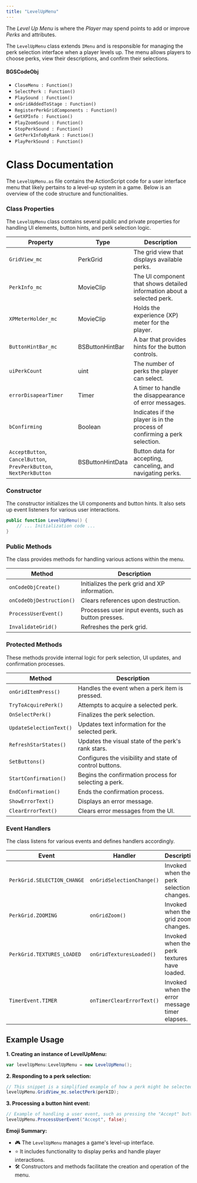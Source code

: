 ```yaml
---
title: "LevelUpMenu"
---
```


The *Level Up Menu* is where the *Player* may spend points to add or improve *Perks* and attributes.

The `LevelUpMenu` class extends `IMenu` and is responsible for managing the perk selection interface when a player levels up.
The menu allows players to choose perks, view their descriptions, and confirm their selections.

#### BGSCodeObj
* <code>CloseMenu : Function()</code>
* <code>SelectPerk : Function()</code>
* <code>PlaySound : Function()</code>
* <code>onGridAddedToStage : Function()</code>
* <code>RegisterPerkGridComponents : Function()</code>
* <code>GetXPInfo : Function()</code>
* <code>PlayZoomSound : Function()</code>
* <code>StopPerkSound : Function()</code>
* <code>GetPerkInfoByRank : Function()</code>
* <code>PlayPerkSound : Function()</code>


# Class Documentation
The `LevelUpMenu.as` file contains the ActionScript code for a user interface menu that likely pertains to a level-up system in a game.
Below is an overview of the code structure and functionalities.

### Class Properties
The `LevelUpMenu` class contains several public and private properties for handling UI elements, button hints, and perk selection logic.

| Property | Type | Description |
|----------|------|-------------|
| `GridView_mc` | PerkGrid | The grid view that displays available perks. |
| `PerkInfo_mc` | MovieClip | The UI component that shows detailed information about a selected perk. |
| `XPMeterHolder_mc` | MovieClip | Holds the experience (XP) meter for the player. |
| `ButtonHintBar_mc` | BSButtonHintBar | A bar that provides hints for the button controls. |
| `uiPerkCount` | uint | The number of perks the player can select. |
| `errorDisapearTimer` | Timer | A timer to handle the disappearance of error messages. |
| `bConfirming` | Boolean | Indicates if the player is in the process of confirming a perk selection. |
| `AcceptButton`, `CancelButton`, `PrevPerkButton`, `NextPerkButton` | BSButtonHintData | Button data for accepting, canceling, and navigating perks. |

### Constructor
The constructor initializes the UI components and button hints.
It also sets up event listeners for various user interactions.

```actionscript
public function LevelUpMenu() {
    // ... Initialization code ...
}
```

### Public Methods
The class provides methods for handling various actions within the menu.

| Method | Description |
|--------|-------------|
| `onCodeObjCreate()` | Initializes the perk grid and XP information. |
| `onCodeObjDestruction()` | Clears references upon destruction. |
| `ProcessUserEvent()` | Processes user input events, such as button presses. |
| `InvalidateGrid()` | Refreshes the perk grid. |

### Protected Methods
These methods provide internal logic for perk selection, UI updates, and confirmation processes.

| Method | Description |
|--------|-------------|
| `onGridItemPress()` | Handles the event when a perk item is pressed. |
| `TryToAcquirePerk()` | Attempts to acquire a selected perk. |
| `OnSelectPerk()` | Finalizes the perk selection. |
| `UpdateSelectionText()` | Updates text information for the selected perk. |
| `RefreshStarStates()` | Updates the visual state of the perk's rank stars. |
| `SetButtons()` | Configures the visibility and state of control buttons. |
| `StartConfirmation()` | Begins the confirmation process for selecting a perk. |
| `EndConfirmation()` | Ends the confirmation process. |
| `ShowErrorText()` | Displays an error message. |
| `ClearErrorText()` | Clears error messages from the UI. |

### Event Handlers
The class listens for various events and defines handlers accordingly.

| Event | Handler | Description |
|-------|---------|-------------|
| `PerkGrid.SELECTION_CHANGE` | `onGridSelectionChange()` | Invoked when the perk selection changes. |
| `PerkGrid.ZOOMING` | `onGridZoom()` | Invoked when the grid zoom changes. |
| `PerkGrid.TEXTURES_LOADED` | `onGridTexturesLoaded()` | Invoked when the perk textures have loaded. |
| `TimerEvent.TIMER` | `onTimerClearErrorText()` | Invoked when the error message timer elapses. |

## Example Usage

**1. Creating an instance of LevelUpMenu:**
```actionscript
var levelUpMenu:LevelUpMenu = new LevelUpMenu();
```

**2. Responding to a perk selection:**
```actionscript
// This snippet is a simplified example of how a perk might be selected
levelUpMenu.GridView_mc.selectPerk(perkID);
```

**3. Processing a button hint event:**
```actionscript
// Example of handling a user event, such as pressing the "Accept" button
levelUpMenu.ProcessUserEvent("Accept", false);
```

**Emoji Summary:**
- 🎮 The `LevelUpMenu` manages a game's level-up interface.
- ⭐ It includes functionality to display perks and handle player interactions.
- 🛠️ Constructors and methods facilitate the creation and operation of the menu.
